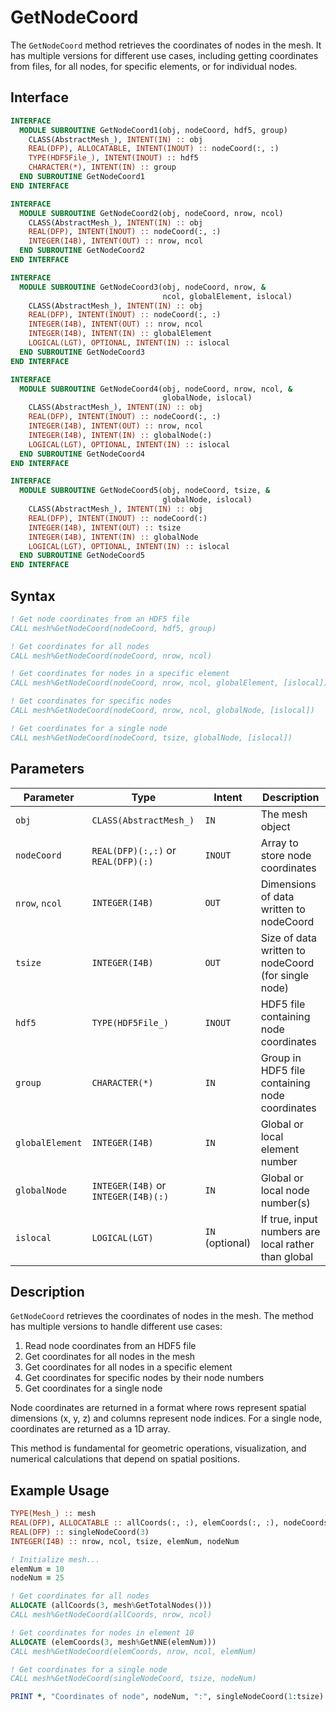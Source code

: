 # GetNodeCoord

The `GetNodeCoord` method retrieves the coordinates of nodes in the mesh. It has multiple versions for different use cases, including getting coordinates from files, for all nodes, for specific elements, or for individual nodes.

## Interface

```fortran
INTERFACE
  MODULE SUBROUTINE GetNodeCoord1(obj, nodeCoord, hdf5, group)
    CLASS(AbstractMesh_), INTENT(IN) :: obj
    REAL(DFP), ALLOCATABLE, INTENT(INOUT) :: nodeCoord(:, :)
    TYPE(HDF5File_), INTENT(INOUT) :: hdf5
    CHARACTER(*), INTENT(IN) :: group
  END SUBROUTINE GetNodeCoord1
END INTERFACE

INTERFACE
  MODULE SUBROUTINE GetNodeCoord2(obj, nodeCoord, nrow, ncol)
    CLASS(AbstractMesh_), INTENT(IN) :: obj
    REAL(DFP), INTENT(INOUT) :: nodeCoord(:, :)
    INTEGER(I4B), INTENT(OUT) :: nrow, ncol
  END SUBROUTINE GetNodeCoord2
END INTERFACE

INTERFACE
  MODULE SUBROUTINE GetNodeCoord3(obj, nodeCoord, nrow, &
                                  ncol, globalElement, islocal)
    CLASS(AbstractMesh_), INTENT(IN) :: obj
    REAL(DFP), INTENT(INOUT) :: nodeCoord(:, :)
    INTEGER(I4B), INTENT(OUT) :: nrow, ncol
    INTEGER(I4B), INTENT(IN) :: globalElement
    LOGICAL(LGT), OPTIONAL, INTENT(IN) :: islocal
  END SUBROUTINE GetNodeCoord3
END INTERFACE

INTERFACE
  MODULE SUBROUTINE GetNodeCoord4(obj, nodeCoord, nrow, ncol, &
                                  globalNode, islocal)
    CLASS(AbstractMesh_), INTENT(IN) :: obj
    REAL(DFP), INTENT(INOUT) :: nodeCoord(:, :)
    INTEGER(I4B), INTENT(OUT) :: nrow, ncol
    INTEGER(I4B), INTENT(IN) :: globalNode(:)
    LOGICAL(LGT), OPTIONAL, INTENT(IN) :: islocal
  END SUBROUTINE GetNodeCoord4
END INTERFACE

INTERFACE
  MODULE SUBROUTINE GetNodeCoord5(obj, nodeCoord, tsize, &
                                  globalNode, islocal)
    CLASS(AbstractMesh_), INTENT(IN) :: obj
    REAL(DFP), INTENT(INOUT) :: nodeCoord(:)
    INTEGER(I4B), INTENT(OUT) :: tsize
    INTEGER(I4B), INTENT(IN) :: globalNode
    LOGICAL(LGT), OPTIONAL, INTENT(IN) :: islocal
  END SUBROUTINE GetNodeCoord5
END INTERFACE
```

## Syntax

```fortran
! Get node coordinates from an HDF5 file
CALL mesh%GetNodeCoord(nodeCoord, hdf5, group)

! Get coordinates for all nodes
CALL mesh%GetNodeCoord(nodeCoord, nrow, ncol)

! Get coordinates for nodes in a specific element
CALL mesh%GetNodeCoord(nodeCoord, nrow, ncol, globalElement, [islocal])

! Get coordinates for specific nodes
CALL mesh%GetNodeCoord(nodeCoord, nrow, ncol, globalNode, [islocal])

! Get coordinates for a single node
CALL mesh%GetNodeCoord(nodeCoord, tsize, globalNode, [islocal])
```

## Parameters

| Parameter       | Type                                | Intent          | Description                                         |
| --------------- | ----------------------------------- | --------------- | --------------------------------------------------- |
| `obj`           | `CLASS(AbstractMesh_)`              | `IN`            | The mesh object                                     |
| `nodeCoord`     | `REAL(DFP)(:,:)` or `REAL(DFP)(:)`  | `INOUT`         | Array to store node coordinates                     |
| `nrow`, `ncol`  | `INTEGER(I4B)`                      | `OUT`           | Dimensions of data written to nodeCoord             |
| `tsize`         | `INTEGER(I4B)`                      | `OUT`           | Size of data written to nodeCoord (for single node) |
| `hdf5`          | `TYPE(HDF5File_)`                   | `INOUT`         | HDF5 file containing node coordinates               |
| `group`         | `CHARACTER(*)`                      | `IN`            | Group in HDF5 file containing node coordinates      |
| `globalElement` | `INTEGER(I4B)`                      | `IN`            | Global or local element number                      |
| `globalNode`    | `INTEGER(I4B)` or `INTEGER(I4B)(:)` | `IN`            | Global or local node number(s)                      |
| `islocal`       | `LOGICAL(LGT)`                      | `IN` (optional) | If true, input numbers are local rather than global |

## Description

`GetNodeCoord` retrieves the coordinates of nodes in the mesh. The method has multiple versions to handle different use cases:

1. Read node coordinates from an HDF5 file
2. Get coordinates for all nodes in the mesh
3. Get coordinates for all nodes in a specific element
4. Get coordinates for specific nodes by their node numbers
5. Get coordinates for a single node

Node coordinates are returned in a format where rows represent spatial dimensions (x, y, z) and columns represent node indices. For a single node, coordinates are returned as a 1D array.

This method is fundamental for geometric operations, visualization, and numerical calculations that depend on spatial positions.

## Example Usage

```fortran
TYPE(Mesh_) :: mesh
REAL(DFP), ALLOCATABLE :: allCoords(:, :), elemCoords(:, :), nodeCoords(:)
REAL(DFP) :: singleNodeCoord(3)
INTEGER(I4B) :: nrow, ncol, tsize, elemNum, nodeNum

! Initialize mesh...
elemNum = 10
nodeNum = 25

! Get coordinates for all nodes
ALLOCATE (allCoords(3, mesh%GetTotalNodes()))
CALL mesh%GetNodeCoord(allCoords, nrow, ncol)

! Get coordinates for nodes in element 10
ALLOCATE (elemCoords(3, mesh%GetNNE(elemNum)))
CALL mesh%GetNodeCoord(elemCoords, nrow, ncol, elemNum)

! Get coordinates for a single node
CALL mesh%GetNodeCoord(singleNodeCoord, tsize, nodeNum)

PRINT *, "Coordinates of node", nodeNum, ":", singleNodeCoord(1:tsize)
```
